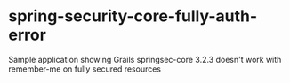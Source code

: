 # spring-security-core-fully-auth-error
Sample application showing Grails springsec-core 3.2.3 doesn't work with remember-me on fully secured resources
